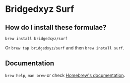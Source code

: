 # Bridgedxyz Surf

## How do I install these formulae?
`brew install bridgedxyz/surf`

Or `brew tap bridgedxyz/surf` and then `brew install surf`.

## Documentation
`brew help`, `man brew` or check [Homebrew's documentation](https://docs.brew.sh).
